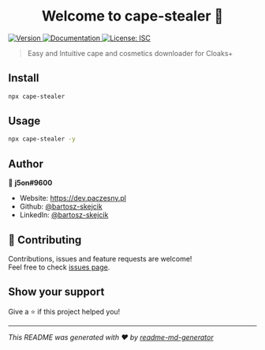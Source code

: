 <h1 align="center">Welcome to cape-stealer 👋</h1>
<p>
  <a href="https://www.npmjs.com/package/cape-stealer" target="_blank">
    <img alt="Version" src="https://img.shields.io/npm/v/cape-stealer.svg">
  </a>
  <a href="https://github.com/bartosz-skejcik/cape-stealer" target="_blank">
    <img alt="Documentation" src="https://img.shields.io/badge/documentation-yes-brightgreen.svg" />
  </a>
  <a href="#" target="_blank">
    <img alt="License: ISC" src="https://img.shields.io/badge/License-ISC-yellow.svg" />
  </a>
</p>

> Easy and Intuitive cape and cosmetics downloader for Cloaks+

## Install

```sh
npx cape-stealer
```

## Usage

```sh
npx cape-stealer -y
```

## Author

👤 **j5on#9600**

* Website: https://dev.paczesny.pl
* Github: [@bartosz-skejcik](https://github.com/bartosz-skejcik)
* LinkedIn: [@bartosz-skejcik](https://linkedin.com/in/bartosz-skejcik)

## 🤝 Contributing

Contributions, issues and feature requests are welcome!<br />Feel free to check [issues page](https://github.com/bartosz-skejcik/cape-stealer/issues). 

## Show your support

Give a ⭐️ if this project helped you!

***
_This README was generated with ❤️ by [readme-md-generator](https://github.com/kefranabg/readme-md-generator)_